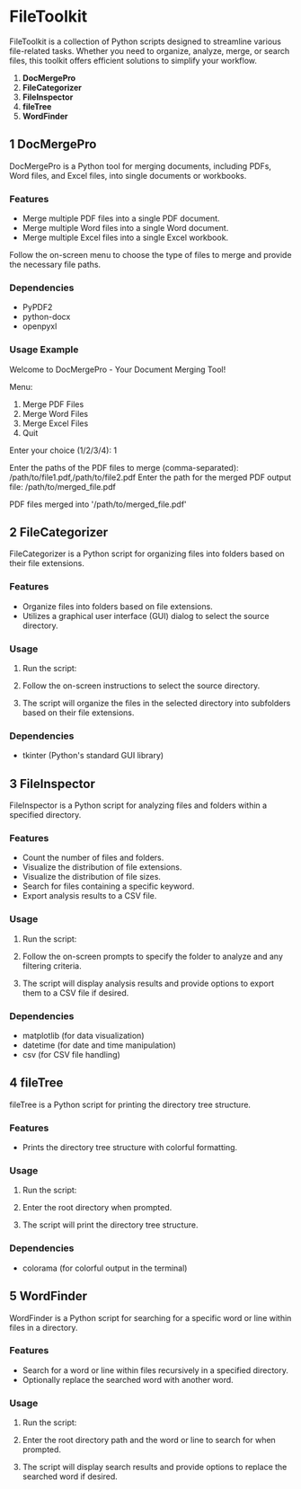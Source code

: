 # FileToolkit

FileToolkit is a collection of Python scripts designed to streamline various file-related tasks. Whether you need to organize, analyze, merge, or search files, this toolkit offers efficient solutions to simplify your workflow.

1. **DocMergePro**
2. **FileCategorizer**
3. **FileInspector**
4. **fileTree**
5. **WordFinder**

## 1 DocMergePro

DocMergePro is a Python tool for merging documents, including PDFs, Word files, and Excel files, into single documents or workbooks.

### Features

- Merge multiple PDF files into a single PDF document.
- Merge multiple Word files into a single Word document.
- Merge multiple Excel files into a single Excel workbook.

Follow the on-screen menu to choose the type of files to merge and provide the necessary file paths.

### Dependencies

- PyPDF2
- python-docx
- openpyxl

### Usage Example

Welcome to DocMergePro - Your Document Merging Tool!

Menu:

1. Merge PDF Files
2. Merge Word Files
3. Merge Excel Files
4. Quit

Enter your choice (1/2/3/4): 1

Enter the paths of the PDF files to merge (comma-separated): /path/to/file1.pdf,/path/to/file2.pdf
Enter the path for the merged PDF output file: /path/to/merged_file.pdf

PDF files merged into '/path/to/merged_file.pdf'

## 2 FileCategorizer

FileCategorizer is a Python script for organizing files into folders based on their file extensions.

### Features

- Organize files into folders based on file extensions.
- Utilizes a graphical user interface (GUI) dialog to select the source directory.

### Usage

1. Run the script:


2. Follow the on-screen instructions to select the source directory.

3. The script will organize the files in the selected directory into subfolders based on their file extensions.

### Dependencies

- tkinter (Python's standard GUI library)

## 3 FileInspector

FileInspector is a Python script for analyzing files and folders within a specified directory.

### Features

- Count the number of files and folders.
- Visualize the distribution of file extensions.
- Visualize the distribution of file sizes.
- Search for files containing a specific keyword.
- Export analysis results to a CSV file.

### Usage

1. Run the script:


2. Follow the on-screen prompts to specify the folder to analyze and any filtering criteria.

3. The script will display analysis results and provide options to export them to a CSV file if desired.

### Dependencies

- matplotlib (for data visualization)
- datetime (for date and time manipulation)
- csv (for CSV file handling)

## 4 fileTree

fileTree is a Python script for printing the directory tree structure.

### Features

- Prints the directory tree structure with colorful formatting.

### Usage

1. Run the script:


2. Enter the root directory when prompted.

3. The script will print the directory tree structure.

### Dependencies

- colorama (for colorful output in the terminal)

## 5 WordFinder

WordFinder is a Python script for searching for a specific word or line within files in a directory.

### Features

- Search for a word or line within files recursively in a specified directory.
- Optionally replace the searched word with another word.

### Usage

1. Run the script:


2. Enter the root directory path and the word or line to search for when prompted.

3. The script will display search results and provide options to replace the searched word if desired.
